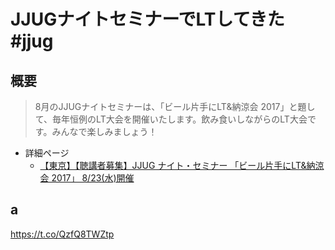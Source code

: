# JJUGナイトセミナーでLTしてきた #jjug

## 概要
> 8月のJJUGナイトセミナーは、「ビール片手にLT&納涼会 2017」と題して、毎年恒例のLT大会を開催いたします。飲み食いしながらのLT大会です。みんなで楽しみましょう！

- 詳細ページ
  - [【東京】【聴講者募集】JJUG ナイト・セミナー 「ビール片手にLT&納涼会 2017」 8/23(水)開催](https://jjug.doorkeeper.jp/events/63719)


## a

https://t.co/QzfQ8TWZtp
